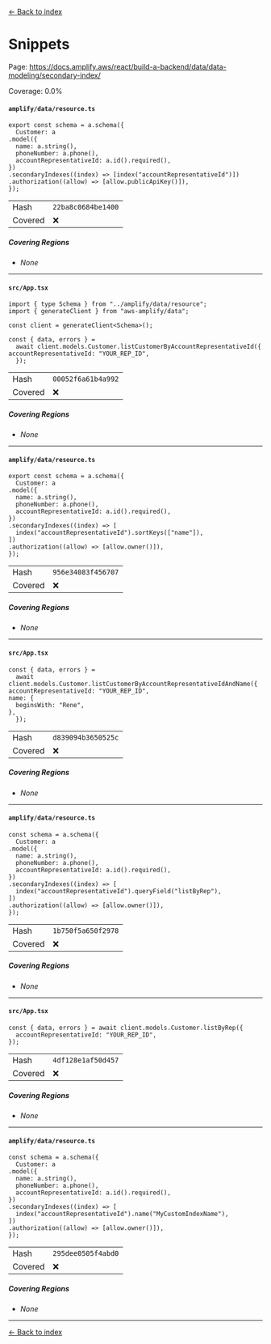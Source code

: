 [<- Back to index](../../../../../../docs-pages.md)

#  Snippets

Page: https://docs.amplify.aws/react/build-a-backend/data/data-modeling/secondary-index/

Coverage: 0.0%

#### `amplify/data/resource.ts`

~~~
export const schema = a.schema({
  Customer: a
.model({
  name: a.string(),
  phoneNumber: a.phone(),
  accountRepresentativeId: a.id().required(),
})
.secondaryIndexes((index) => [index("accountRepresentativeId")])
.authorization((allow) => [allow.publicApiKey()]),
});

~~~

| | |
| -- | -- |
| Hash | `22ba8c0684be1400` |
| Covered | ❌ |

##### Covering Regions

- *None*

---

#### `src/App.tsx`

~~~
import { type Schema } from "../amplify/data/resource";
import { generateClient } from "aws-amplify/data";

const client = generateClient<Schema>();

const { data, errors } =
  await client.models.Customer.listCustomerByAccountRepresentativeId({
accountRepresentativeId: "YOUR_REP_ID",
  });

~~~

| | |
| -- | -- |
| Hash | `00052f6a61b4a992` |
| Covered | ❌ |

##### Covering Regions

- *None*

---

#### `amplify/data/resource.ts`

~~~
export const schema = a.schema({
  Customer: a
.model({
  name: a.string(),
  phoneNumber: a.phone(),
  accountRepresentativeId: a.id().required(),
})
.secondaryIndexes((index) => [
  index("accountRepresentativeId").sortKeys(["name"]),
])
.authorization((allow) => [allow.owner()]),
});

~~~

| | |
| -- | -- |
| Hash | `956e34083f456707` |
| Covered | ❌ |

##### Covering Regions

- *None*

---

#### `src/App.tsx`

~~~
const { data, errors } =
  await client.models.Customer.listCustomerByAccountRepresentativeIdAndName({
accountRepresentativeId: "YOUR_REP_ID",
name: {
  beginsWith: "Rene",
},
  });

~~~

| | |
| -- | -- |
| Hash | `d839094b3650525c` |
| Covered | ❌ |

##### Covering Regions

- *None*

---

#### `amplify/data/resource.ts`

~~~
const schema = a.schema({
  Customer: a
.model({
  name: a.string(),
  phoneNumber: a.phone(),
  accountRepresentativeId: a.id().required(),
})
.secondaryIndexes((index) => [
  index("accountRepresentativeId").queryField("listByRep"),
])
.authorization((allow) => [allow.owner()]),
});

~~~

| | |
| -- | -- |
| Hash | `1b750f5a650f2978` |
| Covered | ❌ |

##### Covering Regions

- *None*

---

#### `src/App.tsx`

~~~
const { data, errors } = await client.models.Customer.listByRep({
  accountRepresentativeId: "YOUR_REP_ID",
});

~~~

| | |
| -- | -- |
| Hash | `4df128e1af50d457` |
| Covered | ❌ |

##### Covering Regions

- *None*

---

#### `amplify/data/resource.ts`

~~~
const schema = a.schema({
  Customer: a
.model({
  name: a.string(),
  phoneNumber: a.phone(),
  accountRepresentativeId: a.id().required(),
})
.secondaryIndexes((index) => [
  index("accountRepresentativeId").name("MyCustomIndexName"),
])
.authorization((allow) => [allow.owner()]),
});

~~~

| | |
| -- | -- |
| Hash | `295dee0505f4abd0` |
| Covered | ❌ |

##### Covering Regions

- *None*

---

[<- Back to index](../../../../../../docs-pages.md)
